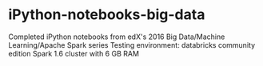 # iPython-notebooks-big-data
Completed iPython notebooks from edX's 2016 Big Data/Machine Learning/Apache Spark series 
Testing environment: databricks community edition Spark 1.6 cluster with 6 GB RAM

